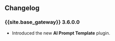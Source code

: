 ## Changelog

### {{site.base_gateway}} 3.6.0.0

* Introduced the new **AI Prompt Template** plugin.